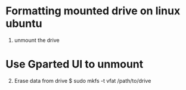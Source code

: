 # Formatting mounted drive on linux ubuntu

1. unmount the drive
 # Use Gparted UI to unmount
2. Erase data from drive
$ sudo mkfs -t vfat /path/to/drive
